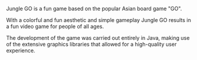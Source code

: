 Jungle GO is a fun game based on the popular Asian board game "GO".

With a colorful and fun aesthetic and simple gameplay Jungle GO results in a fun video game for people of all ages.

The development of the game was carried out entirely in Java, making use of the extensive graphics libraries that allowed for a high-quality user experience.

